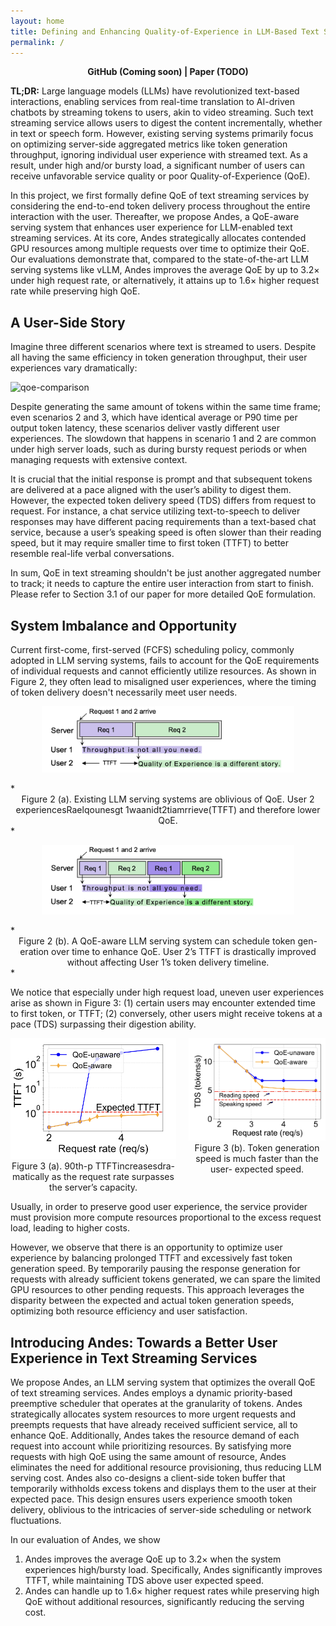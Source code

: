 ```yaml
---
layout: home
title: Defining and Enhancing Quality-of-Experience in LLM-Based Text Streaming Services
permalink: /
---
```


<center><b>GitHub  (Coming soon) | Paper (TODO)</b></center>

**TL;DR:** Large language models (LLMs) have revolutionized text-based interactions, enabling services from real-time translation to AI-driven chatbots by streaming tokens to users, akin to video streaming. Such text streaming service allows users to digest the content incrementally, whether in text or speech form. However, existing serving systems primarily focus on optimizing server-side aggregated metrics like token generation throughput, ignoring individual user experience with streamed text. As a result, under high and/or bursty load, a significant number of users can receive unfavorable service quality or poor Quality-of-Experience (QoE).

In this project, we first formally define QoE of text streaming services by considering the end-to-end token delivery process throughout the entire interaction with the user. Thereafter, we propose Andes, a QoE-aware serving system that enhances user experience for LLM-enabled text streaming services. At its core, Andes strategically allocates contended GPU resources among multiple requests over time to optimize their QoE. Our evaluations demonstrate that, compared to the state-of-the-art LLM serving systems like vLLM, Andes improves the average QoE by up to 3.2× under high request rate, or alternatively, it attains up to 1.6× higher request rate while preserving high QoE.


## A User-Side Story

Imagine three different scenarios where text is streamed to users. Despite all having the same efficiency in token generation throughput, their user experiences vary dramatically:

![qoe-comparison](/assets/post_img/qoe-comparison.gif)


Despite generating the same amount of tokens within the same time frame; even scenarios 2 and 3, which have identical average or P90 time per output token latency, these scenarios deliver vastly different user experiences. The slowdown that happens in scenario 1 and 2 are common under high server loads, such as during bursty request periods or when managing requests with extensive context.  

It is crucial that the initial response is prompt and that subsequent tokens are delivered at a pace aligned with the user’s ability to digest them.  However, the expected token delivery speed (TDS) differs from request to request. For instance, a chat service utilizing text-to-speech to deliver responses may have different pacing requirements than a text-based chat service, because a user’s speaking speed is often slower than their reading speed, but it may require smaller time to first token (TTFT) to better resemble real-life verbal conversations.


In sum, QoE in text streaming shouldn't be just another aggregated number to track; it needs to capture the entire user interaction from start to finish. Please refer to Section 3.1 of our paper for more detailed QoE formulation.


## System Imbalance and Opportunity

Current first-come, first-served (FCFS) scheduling policy, commonly adopted in LLM serving systems, fails to account for the QoE requirements of individual requests and cannot efficiently utilize resources. As shown in Figure 2, they often lead to misaligned user experiences, where the timing of token delivery doesn't necessarily meet user needs.

<!-- ![Schedule1](/assets/post_img/user-exp-1.png ) -->
<p align="center">
  <img src="/assets/post_img/user-exp-1.png" alt="Schedule1" style="width:80%;">
</p>
*<center>Figure 2 (a). Existing LLM serving systems are oblivious of QoE. User 2 experiencesRaelqounesgt 1waanidt2tiamrrieve(TTFT) and therefore lower QoE.</center>*

<!-- ![Schedule1 2](/assets/post_img/user-exp-2.png) -->

<p align="center">
  <img src="/assets/post_img/user-exp-2.png" alt="Schedule2" style="width:80%;">
</p>
*<center>Figure 2 (b). A QoE-aware LLM serving system can schedule token gen- eration over time to enhance QoE. User 2’s TTFT is drastically improved without affecting User 1’s token delivery timeline.</center>*



We notice that especially under high request load, uneven user experiences arise as shown in Figure 3: (1) certain users may encounter extended time to first token, or TTFT; (2) conversely, other users might receive tokens at a pace (TDS) surpassing their digestion ability. 

<div style="display: flex; justify-content: center;">
  <div style="margin-right: 10px; text-align: center;">
    <img src="/assets/post_img/imbalance-1.png" alt="Imbalance 1" style="width: 350px;">
    <figcaption>Figure 3 (a). 90th-p TTFTincreasesdra- matically as the request rate surpasses the server’s capacity.</figcaption>
  </div>
  <div style="margin-left: 10px; text-align: center;">
    <img src="/assets/post_img/imbalance-2.png" alt="Imbalance 1" style="width: 350px;">
    <figcaption>Figure 3 (b). Token generation speed is much faster than the user- expected speed.</figcaption>
  </div>
</div>
 
<!-- *<center>Figure 3. System performance under different request rates.</center>* -->
 Usually, in order to preserve good user experience, the service provider must provision more compute resources proportional to the excess request load, leading to higher costs. 


However, we observe that there is an opportunity to optimize user experience by balancing prolonged TTFT and excessively fast token generation speed. By temporarily pausing the response generation for requests with already sufficient tokens generated, we can spare the limited GPU resources to other pending requests. This approach leverages the disparity between the expected and actual token generation speeds, optimizing both resource efficiency and user satisfaction.


## Introducing Andes: Towards a Better User Experience in Text Streaming Services


We propose Andes, an LLM serving system that optimizes the overall QoE of text streaming services. Andes employs a dynamic priority-based preemptive scheduler that operates at the granularity of tokens. Andes strategically allocates system resources to more urgent requests and preempts requests that have already received sufficient service, all to enhance QoE. Additionally, Andes takes the resource demand of each request into account while prioritizing resources. By satisfying more requests with high QoE using the same amount of resource, Andes eliminates the need for additional resource provisioning, thus reducing LLM serving cost. Andes also co-designs a client-side token buffer that temporarily withholds excess tokens and displays them to the user at their expected pace. This design ensures users experience smooth token delivery, oblivious to the intricacies of server-side scheduling or network fluctuations.

In our evaluation of Andes, we show 
1. Andes improves the average QoE up to 3.2× when the system experiences high/bursty load. Specifically, Andes significantly improves TTFT, while maintaining TDS above user expected speed.
2. Andes can handle up to 1.6× higher request rates while preserving high QoE without additional resources, significantly reducing the serving cost.


 
